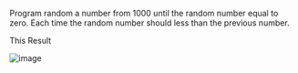 Program random a number from 1000 until the random number equal to zero. Each time the random number should less than the previous number.

This Result

![image](https://github.com/naruethan/Rand1000To0/assets/38663837/bd7db8a9-8cd8-4d3d-b68b-4587ef970527)
